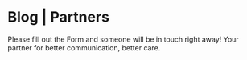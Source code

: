 # Blog | Partners

Please fill out the Form and someone will be in touch right away!
Your partner for better communication, better care.